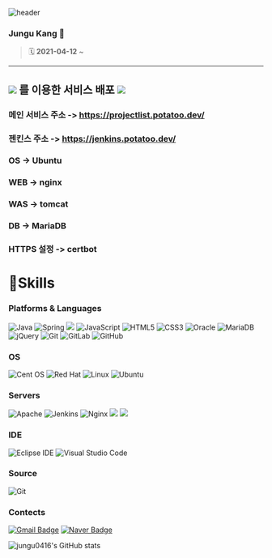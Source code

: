 ![header](https://capsule-render.vercel.app/api?type=wave&color=auto&height=300&section=header&text=potatoo&fontSize=90)


### Jungu Kang 👋
 > :spiral_calendar: __2021-04-12__ ~
----------------------------------- 
## <img src="https://img.shields.io/badge/Docker-2496ED?style=flat-square&logo=Docker&logoColor=white"/> 를 이용한 서비스 배포 <img src="https://img.shields.io/badge/Amazon AWS-232F3E?style=flat-square&logo=amazonaws&logoColor=white"/>

### 메인 서비스 주소 -> https://projectlist.potatoo.dev/
### 젠킨스 주소 -> https://jenkins.potatoo.dev/
### OS -> Ubuntu
### WEB -> nginx
### WAS -> tomcat
### DB -> MariaDB
### HTTPS 설정 -> certbot

# 💪Skills
### Platforms & Languages
![Java](https://img.shields.io/badge/Java-007396.svg?&style=for-the-badge&logo=Java&logoColor=white)
![Spring](https://img.shields.io/badge/Spring-6DB33F.svg?&style=for-the-badge&logo=Spring&logoColor=white)
<img src="https://img.shields.io/badge/springboot-6DB33F?style=for-the-badge&logo=springboot&logoColor=white">
![JavaScript](https://img.shields.io/badge/JavaScript-F7DF1E.svg?&style=for-the-badge&logo=JavaScript&logoColor=white)
![HTML5](https://img.shields.io/badge/HTML5-E34F26.svg?&style=for-the-badge&logo=HTML5&logoColor=white)
![CSS3](https://img.shields.io/badge/CSS3-1572B6.svg?&style=for-the-badge&logo=CSS3&logoColor=white)
![Oracle](https://img.shields.io/badge/Oracle-F80000.svg?&style=for-the-badge&logo=Oracle&logoColor=white)
![MariaDB](https://img.shields.io/badge/MariaDB-003545?style=for-the-badge&logo=mariadb&logoColor=white)
![jQuery](https://img.shields.io/badge/jquery-%230769AD.svg?style=for-the-badge&logo=jquery&logoColor=white)
![Git](https://img.shields.io/badge/git-%23F05033.svg?style=for-the-badge&logo=git&logoColor=white)
![GitLab](https://img.shields.io/badge/gitlab-%23181717.svg?style=for-the-badge&logo=gitlab&logoColor=white)
![GitHub](https://img.shields.io/badge/github-%23121011.svg?style=for-the-badge&logo=github&logoColor=white)

### OS
![Cent OS](https://img.shields.io/badge/cent%20os-002260?style=for-the-badge&logo=centos&logoColor=F0F0F0)
![Red Hat](https://img.shields.io/badge/Red%20Hat-EE0000?style=for-the-badge&logo=redhat&logoColor=white)
![Linux](https://img.shields.io/badge/Linux-FCC624?style=for-the-badge&logo=linux&logoColor=black)
![Ubuntu](https://img.shields.io/badge/Ubuntu-E95420?style=for-the-badge&logo=ubuntu&logoColor=white)

### Servers
![Apache](https://img.shields.io/badge/apache-%23D42029.svg?style=for-the-badge&logo=apache&logoColor=white)
![Jenkins](https://img.shields.io/badge/jenkins-%232C5263.svg?style=for-the-badge&logo=jenkins&logoColor=white)
![Nginx](https://img.shields.io/badge/nginx-%23009639.svg?style=for-the-badge&logo=nginx&logoColor=white)
<img src="https://img.shields.io/badge/apache tomcat-F8DC75?style=for-the-badge&logo=apachetomcat&logoColor=white">
<img src="https://img.shields.io/badge/aws-232F3E?style=for-the-badge&logo=aws&logoColor=white">

### IDE
![Eclipse IDE](https://img.shields.io/badge/Eclipse%20IDE-2C2255.svg?&style=for-the-badge&logo=Eclipse%20IDE&logoColor=white)
![Visual Studio Code](https://img.shields.io/badge/Visual%20Studio%20Code-007ACC.svg?&style=for-the-badge&logo=Visual%20Studio%20Code&logoColor=white)


### Source
![Git](https://img.shields.io/badge/Git-F05032.svg?&style=for-the-badge&logo=Git&logoColor=white)

### Contects
[![Gmail Badge](https://img.shields.io/badge/Gmail-d14836?style=flat-square&logo=Gmail&logoColor=white&link=mailto:junguYY0809@gmail.com)](mailto:junguYY0809@gmail.com) [![Naver Badge](https://img.shields.io/badge/Naver-03C75A?style=flat-square&logo=Naver&logoColor=white&link=mailto:jungu0416@naver.com)](mailto:jungu0416@naver.com)



![jungu0416's GitHub stats](https://github-readme-stats.vercel.app/api?username=jungu0416)
